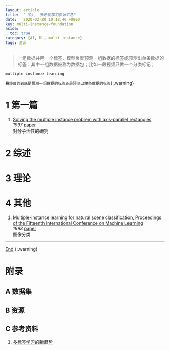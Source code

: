 ```yaml
---
layout: article
title:  "「DL」 多示例学习资源汇总"
date:   2020-02-20 10:18:40 +0800
key: multi-instance-foundation
aside:
  toc: true
category: [AI, DL, multi_instance]
tags: 资源
---
```

<span id='head'></span>
>一组数据共用一个标签，模型负责预测一组数据的标签或预测出单条数据的标签：其中一组数据被称为数据包；比如一段视频只做一个分类标记；       

`multiple instance learning`   

<!--more-->

`最终目的到底是预测一组数据的标签还是预测出单条数据的标签`{:.warning}   

# 1 第一篇

1. [Solving the multiple instance problem with axis-parallel rectangles](https://www.ics.uci.edu/~rickl/publications/1997-aij.pdf)    
*1997* [paper](https://www.ics.uci.edu/~rickl/publications/1997-aij.pdf)     
对分子活性的研究   

# 2 综述

# 3 理论

# 4 其他
1. [Multiple-instance learning for natural scene classification, Proceedings of the Fifteenth International Conference on Machine Learning](http://citeseerx.ist.psu.edu/viewdoc/download;jsessionid=7E46EA817619245536DA135FE5E6DA1B?doi=10.1.1.31.4110&rep=rep1&type=pdf)   
*1998* [paper](http://citeseerx.ist.psu.edu/viewdoc/download;jsessionid=7E46EA817619245536DA135FE5E6DA1B?doi=10.1.1.31.4110&rep=rep1&type=pdf)    
图像分类   

-------------------  
[End](#head)
{:.warning}  

# 附录
## A 数据集

## B 资源

## C 参考资料
1. [多标签学习的新趋势](https://zhuanlan.zhihu.com/p/266749365)     
